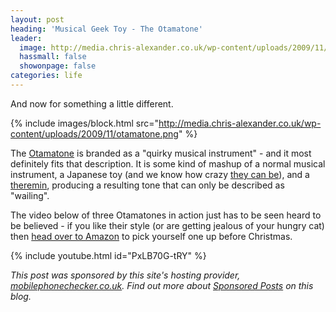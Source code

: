 ```yaml
---
layout: post
heading: 'Musical Geek Toy - The Otamatone'
leader:
  image: http://media.chris-alexander.co.uk/wp-content/uploads/2009/11/otamatone.png
  hassmall: false
  showonpage: false
categories: life
---
```


And now for something a little different.

{% include images/block.html src="http://media.chris-alexander.co.uk/wp-content/uploads/2009/11/otamatone.png" %}

The [Otamatone](http://www.otamatone.co.uk) is branded as a "quirky musical instrument" - and it most definitely fits that description. It is some kind of mashup of a normal musical instrument, a Japanese toy (and we know how crazy [they can be](http://incrediblethings.com/lists/14-bizarre-japanese-toys/)), and a [theremin](http://en.wikipedia.org/wiki/Theremin), producing a resulting tone that can only be described as "wailing".

The video below of three Otamatones in action just has to be seen heard to be believed - if you like their style (or are getting jealous of your hungry cat) then [head over to Amazon](http://www.amazon.com/gp/product/B002OTAUH8) to pick yourself one up before Christmas.

{% include youtube.html id="PxLB70G-tRY" %}

*This post was sponsored by this site's hosting provider, [mobilephonechecker.co.uk](http://mobilephonechecker.co.uk). Find out more about [Sponsored Posts](/sponsored-posts) on this blog.*
